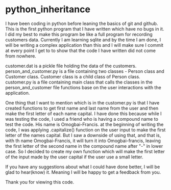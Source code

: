 # python_inheritance

I have been coding in python before leaning the basics of git and github. This
is the first python program that I have written which have no bugs in
it. I did my best to make this program be like a full program for 
recording customers data. Currently I am learning sqlite and by the 
time I am done, I will be writing a complex application than this and 
I will make sure I commit at every point I get to to show that the code
I have written did not come from nowhere. 

customer.dat is a pickle file holding the data of the customers.
person_and_customer.py is a file containing two classes - Person class
and Customer class. Customer class is a child class of Person class. 
customer.py is a file containing main class that calls the classes
in the person_and_customer file functions base on the user interactions with the application.

One thing that I want to mention which is in the customer.py is that I
have created functions to get first name and last name from the user
and then make the first letter of each name capital. I have done this 
because while I was testing the code, I used a friend who is having a 
compound name to test the code. His name is Omogbai-Francis. at the 
beginning of writing the code, I was applying .capitalize() function on
the user input to make the first letter of the names capital. But I saw
a downside of using that, and that is, with th name Omogbai-Francis, it
will turn it into Omogbai-francis, leaving the first letter of the second name in the 
compound name after "-" in lower case. So I decided to create my own
function which will make the first letter of the input made by the user
capital if the user use a small letter.


If you have any suggestions about what I could have done better, I will be glad to hear(know) it. 
Meaning I will be happy to get a feedback from you. 

Thank you for viewing this code.
